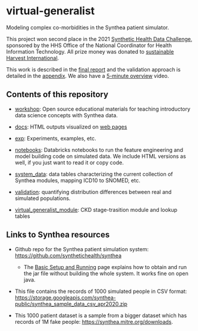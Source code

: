 # virtual-generalist
Modeling complex co-morbidities in the Synthea patient simulator.

This project won second place in the 2021 [Synthetic Health Data Challenge](https://www.healthit.gov/topic/scientific-initiatives/pcor/synthetic-health-data-generation-accelerate-patient-centered-outcomes), sponsored by the HHS Office of the National Coordinator for Health Information Technology. All prize money was donated to [sustainable Harvest International](https://www.sustainableharvest.org/).

This work is described in the [final report](https://github.com/rmhorton/virtual-generalist/blob/main/Virtual_Generalist_report.pdf) and the validation approach is detailed in the [appendix](https://github.com/rmhorton/virtual-generalist/blob/main/validation/Virtual%20Generalist%20Validation%20Appendix.pdf).
We also have a [5-minute overview](https://youtu.be/HqB_thGSm1c) video.

## Contents of this repository

* [workshop](workshop): Open source educational materials for teaching introductory data science concepts with Synthea data.

* [docs](docs): HTML outputs visualized on [web pages](https://rmhorton.github.io/virtual-generalist/)

* [exp](exp): Experiments, examples, etc.
	
* [notebooks](notebooks): Databricks notebooks to run the feature engineering and model building code on simulated data. We include HTML versions as well, if you just want to read it or copy code.

* [system_data](system_data): data tables characterizing the current collection of Synthea modules, mapping ICD10 to SNOMED, etc.

* [validation](validation): quantifying distribution differences between real and simulated populations.

* [virtual_generalist_module](virtual_generalist_module): CKD stage-trasition module and lookup tables




## Links to Synthea resources

* Github repo for the Synthea patient simulation system:
https://github.com/synthetichealth/synthea

	- The [Basic Setup and Running](https://github.com/synthetichealth/synthea/wiki/Basic-Setup-and-Running) page explains how to obtain and run the jar file without building the whole system. It works fine on open java.


* This file contains the records of 1000 simulated people in CSV format:
https://storage.googleapis.com/synthea-public/synthea_sample_data_csv_apr2020.zip

* This 1000 patient dataset is a sample from a bigger dataset which has records of 1M fake people: https://synthea.mitre.org/downloads.
